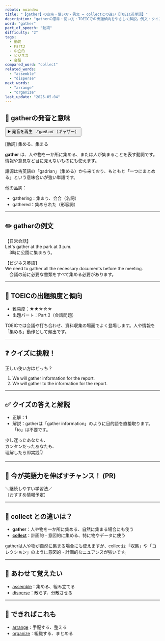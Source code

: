 ```yaml
---
robots: noindex
title: "【gather】の意味・使い方・例文 ― collectとの違い【TOEIC英単語】"
description: "gatherの意味・使い方・TOEICでの出題傾向をやさしく解説。例文・クイズ付きでcollectとの違いもわかりやすく学べます。"
word: "gather"
part_of_speech: "動詞"
difficulty: "2"
tags:
  - 動詞
  - Part3
  - 中立的
  - ビジネス
  - 会議
compared_word: "collect"
related_words:
  - "assemble"
  - "disperse"
next_words:
  - "arrange"
  - "organize"
last_update: "2025-05-04"
---
```


## 🔰 gatherの発音と意味

<button class="play-audio" onclick="playTTS('gather')">
  <span class="play-audio-main">
    ▶️ 発音を再生　/ˈɡæð.ər/
  </span>
  <span class="play-audio-sub">
    （ギャザー）
  </span>
</button>

[動詞] 集める、集まる

**gather** は、人や物を一か所に集める、または人が集まることを表す動詞です。情報や意見など目に見えないものにも使えます。

語源は古英語の「gadrian」（集める）から来ており、もともと「一つにまとめる」という意味合いが強い単語です。

他の品詞：  
- gathering：集まり、会合（名詞）
- gathered：集められた（形容詞）

---

## ✏️ gatherの例文

【日常会話】  
Let's gather at the park at 3 p.m.  
　3時に公園に集まろう。

【ビジネス英語】  
We need to gather all the necessary documents before the meeting.  
　会議の前に必要な書類をすべて集める必要があります。

---

## 🎯 TOEICの出題頻度と傾向

- 難易度：★★☆☆☆
- 出題パート：Part 3（会話問題）

TOEICでは会議や打ち合わせ、資料収集の場面でよく登場します。人や情報を「集める」動作として頻出です。

---

## ❓ クイズに挑戦！

正しい使い方はどっち？

1. We will gather information for the report.  
2. We will gather to the information for the report.

---

## ✅ クイズの答えと解説

- 正解：**1**
- 解説：gatherは「gather information」のように目的語を直接取ります。「to」は不要です。

少し迷ったあなたも、  
カンタンだったあなたも、  
理解したら即実践👇️

---

## 🚀 今が英語力を伸ばすチャンス！ (PR)

<div class="info-center">
＼継続しやすい学習法／<br>  
（おすすめ情報予定）
</div>

---

## 🤔  collect との違いは？

- **gather**：人や物を一か所に集める、自然に集まる場合にも使う
- **[collect](/collect)**：計画的・意図的に集める、特に物やデータに使う

gatherは人や物が自然に集まる場合にも使えますが、collectは「収集」や「コレクション」のように意図的・計画的なニュアンスが強いです。

---

## 🧩 あわせて覚えたい

- [assemble](/assemble)：集める、組み立てる
- [disperse](/disperse)：散らす、分散させる

---

## 📖 できればこれも

- [arrange](/arrange)：手配する、整える
- [organize](/organize)：組織する、まとめる

<!-- cvid: aid23_bid09 -->
